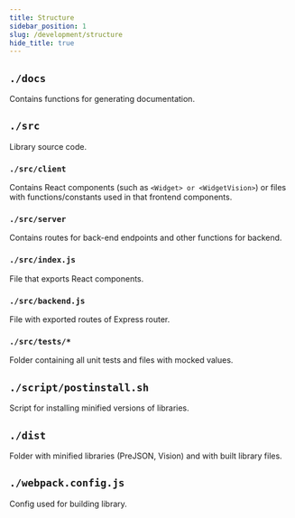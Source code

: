 ```yaml
---
title: Structure
sidebar_position: 1
slug: /development/structure
hide_title: true
---
```


## `./docs`

Contains functions for generating documentation.

## `./src`

Library source code.

### `./src/client`

Contains React components (such as `<Widget> or <WidgetVision>`) or files with functions/constants used in that frontend components.

### `./src/server`

Contains routes for back-end endpoints and other functions for backend.

### `./src/index.js`

File that exports React components.

### `./src/backend.js`

File with exported routes of Express router.

### `./src/tests/*`

Folder containing all unit tests and files with mocked values.

## `./script/postinstall.sh`

Script for installing minified versions of libraries.

## `./dist`

Folder with minified libraries (PreJSON, Vision) and with built library files.

## `./webpack.config.js`

Config used for building library.
